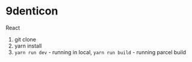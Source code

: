 # 9denticon

React

1. git clone
2. yarn install
3. `yarn run dev` - running in local, `yarn run build` - running parcel build